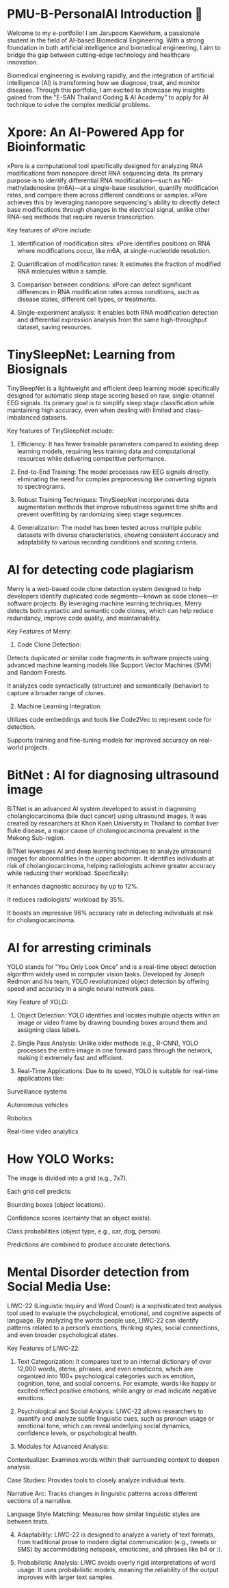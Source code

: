 # PMU-B-PersonalAI Introduction 🔰
Welcome to my e-portfolio! I am Jarupoom Kaewkham, a passionate student in the field of AI-based Biomedical Engineering. With a strong foundation in both artificial intelligence and biomedical engineering, I aim to bridge the gap between cutting-edge technology and healthcare innovation.

Biomedical engineering is evolving rapidly, and the integration of artificial intelligence (AI) is transforming how we diagnose, treat, and monitor diseases. Through this portfolio, I am excited to showcase my insights gained from the "E-SAN Thailand Coding & AI Academy" to apply for AI technique to solve the complex medicial problems.

# Xpore: An AI-Powered App for Bioinformatic
xPore is a computational tool specifically designed for analyzing RNA modifications from nanopore direct RNA sequencing data. Its primary purpose is to identify differential RNA modifications—such as N6-methyladenosine (m6A)—at a single-base resolution, quantify modification rates, and compare them across different conditions or samples. xPore achieves this by leveraging nanopore sequencing's ability to directly detect base modifications through changes in the electrical signal, unlike other RNA-seq methods that require reverse transcription.

Key features of xPore include:

1. Identification of modification sites: xPore identifies positions on RNA where modifications occur, like m6A, at single-nucleotide resolution.


2. Quantification of modification rates: It estimates the fraction of modified RNA molecules within a sample.


3. Comparison between conditions: xPore can detect significant differences in RNA modification rates across conditions, such as disease states, different cell types, or treatments.


4. Single-experiment analysis: It enables both RNA modification detection and differential expression analysis from the same high-throughput dataset, saving resources.

# TinySleepNet: Learning from Biosignals
TinySleepNet is a lightweight and efficient deep learning model specifically designed for automatic sleep stage scoring based on raw, single-channel EEG signals. Its primary goal is to simplify sleep stage classification while maintaining high accuracy, even when dealing with limited and class-imbalanced datasets.

Key features of TinySleepNet include:

1. Efficiency: It has fewer trainable parameters compared to existing deep learning models, requiring less training data and computational resources while delivering competitive performance.


2. End-to-End Training: The model processes raw EEG signals directly, eliminating the need for complex preprocessing like converting signals to spectrograms.


3. Robust Training Techniques: TinySleepNet incorporates data augmentation methods that improve robustness against time shifts and prevent overfitting by randomizing sleep stage sequences.


4. Generalization: The model has been tested across multiple public datasets with diverse characteristics, showing consistent accuracy and adaptability to various recording conditions and scoring criteria.

# AI for detecting code plagiarism
Merry is a web-based code clone detection system designed to help developers identify duplicated code segments—known as code clones—in software projects. By leveraging machine learning techniques, Merry detects both syntactic and semantic code clones, which can help reduce redundancy, improve code quality, and maintainability.

Key Features of Merry:

1. Code Clone Detection:

Detects duplicated or similar code fragments in software projects using advanced machine learning models like Support Vector Machines (SVM) and Random Forests.

It analyzes code syntactically (structure) and semantically (behavior) to capture a broader range of clones.



2. Machine Learning Integration:

Utilizes code embeddings and tools like Code2Vec to represent code for detection.

Supports training and fine-tuning models for improved accuracy on real-world projects.

# BitNet : AI for diagnosing ultrasound image 
BiTNet is an advanced AI system developed to assist in diagnosing cholangiocarcinoma (bile duct cancer) using ultrasound images. It was created by researchers at Khon Kaen University in Thailand to combat liver fluke disease, a major cause of cholangiocarcinoma prevalent in the Mekong Sub-region.

BiTNet leverages AI and deep learning techniques to analyze ultrasound images for abnormalities in the upper abdomen. It identifies individuals at risk of cholangiocarcinoma, helping radiologists achieve greater accuracy while reducing their workload. Specifically:

It enhances diagnostic accuracy by up to 12%.

It reduces radiologists' workload by 35%.

It boasts an impressive 96% accuracy rate in detecting individuals at risk for cholangiocarcinoma.

# AI for arresting criminals
YOLO stands for "You Only Look Once" and is a real-time object detection algorithm widely used in computer vision tasks. Developed by Joseph Redmon and his team, YOLO revolutionized object detection by offering speed and accuracy in a single neural network pass.

Key Feature of YOLO:

1. Object Detection: YOLO identifies and locates multiple objects within an image or video frame by drawing bounding boxes around them and assigning class labels.


2. Single Pass Analysis: Unlike older methods (e.g., R-CNN), YOLO processes the entire image in one forward pass through the network, making it extremely fast and efficient.


3. Real-Time Applications: Due to its speed, YOLO is suitable for real-time applications like:

Surveillance systems

Autonomous vehicles

Robotics

Real-time video analytics


# How YOLO Works:

The image is divided into a grid (e.g., 7x7).

Each grid cell predicts:

Bounding boxes (object locations).

Confidence scores (certainty that an object exists).

Class probabilities (object type, e.g., car, dog, person).


Predictions are combined to produce accurate detections.

 # Mental Disorder detection from Social Media Use:
LIWC-22 (Linguistic Inquiry and Word Count) is a sophisticated text analysis tool used to evaluate the psychological, emotional, and cognitive aspects of language. By analyzing the words people use, LIWC-22 can identify patterns related to a person’s emotions, thinking styles, social connections, and even broader psychological states.

Key Features of LIWC-22:

1. Text Categorization: It compares text to an internal dictionary of over 12,000 words, stems, phrases, and even emoticons, which are organized into 100+ psychological categories such as emotion, cognition, tone, and social concerns. For example, words like happy or excited reflect positive emotions, while angry or mad indicate negative emotions.


2. Psychological and Social Analysis: LIWC-22 allows researchers to quantify and analyze subtle linguistic cues, such as pronoun usage or emotional tone, which can reveal underlying social dynamics, confidence levels, or psychological health.


3. Modules for Advanced Analysis:

Contextualizer: Examines words within their surrounding context to deepen analysis.

Case Studies: Provides tools to closely analyze individual texts.

Narrative Arc: Tracks changes in linguistic patterns across different sections of a narrative.

Language Style Matching: Measures how similar linguistic styles are between texts.



4. Adaptability: LIWC-22 is designed to analyze a variety of text formats, from traditional prose to modern digital communication (e.g., tweets or SMS) by accommodating netspeak, emoticons, and phrases like b4 or :).


5. Probabilistic Analysis: LIWC avoids overly rigid interpretations of word usage. It uses probabilistic models, meaning the reliability of the output improves with larger text samples.

 
